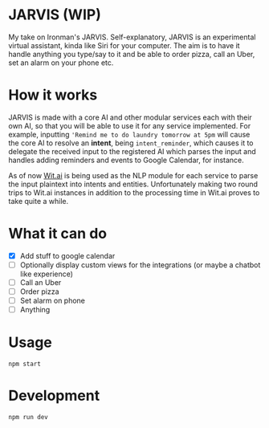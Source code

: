 # JARVIS (WIP)

My take on Ironman's JARVIS. Self-explanatory, JARVIS is an experimental virtual assistant, kinda like Siri for your computer. The aim is to have it handle anything you type/say to it and be able to order pizza, call an Uber, set an alarm on your phone etc.

# How it works
JARVIS is made with a core AI and other modular services each with their own AI, so that you will be able to use it for any service implemented. For example, inputting `'Remind me to do laundry tomorrow at 5pm` will cause the core AI to resolve an **intent**, being  `intent_reminder`, which causes it to delegate the received input to the registered AI which parses the input and handles adding reminders and events to Google Calendar, for instance.

As of now [Wit.ai](https://wit.ai/) is being used as the NLP module for each service to parse the input plaintext into intents and entities. Unfortunately making two round trips to Wit.ai instances in addition to the processing time in Wit.ai proves to take quite a while. 

# What it can do
- [x] Add stuff to google calendar
- [ ] Optionally display custom views for the integrations (or maybe a chatbot like experience)
- [ ] Call an Uber
- [ ] Order pizza
- [ ] Set alarm on phone
- [ ] Anything

# Usage
`npm start`

# Development
`npm run dev`
